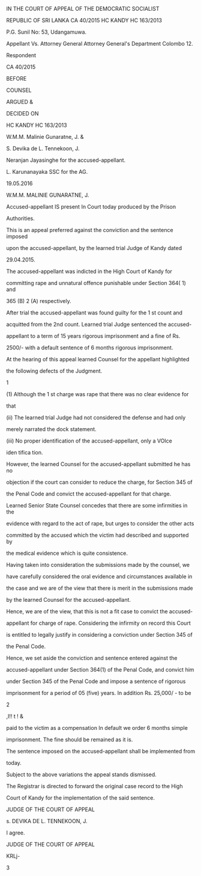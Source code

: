 IN THE COURT OF APPEAL OF THE DEMOCRATIC SOCIALIST

REPUBLIC OF SRI LANKA CA 40/2015 HC KANDY HC 163/2013

P.G. Sunil No: 53, Udangamuwa.

Appellant Vs. Attorney General Attorney General's Department Colombo 12.

Respondent

CA 40/2015

BEFORE

COUNSEL

ARGUED &

DECIDED ON

HC KANDY HC 163/2013

W.M.M. Malinie Gunaratne, J. &

S. Devika de L. Tennekoon, J.

Neranjan Jayasinghe for the accused-appellant.

L. Karunanayaka SSC for the AG.

19.05.2016

W.M.M. MALINIE GUNARATNE, J.

Accused-appellant IS present In Court today produced by the Prison

Authorities.

This is an appeal preferred against the conviction and the sentence imposed

upon the accused-appellant, by the learned trial Judge of Kandy dated

29.04.2015.

The accused-appellant was indicted in the High Court of Kandy for

committing rape and unnatural offence punishable under Section 364( 1) and

365 (B) 2 (A) respectively.

After trial the accused-appellant was found guilty for the 1 st count and

acquitted from the 2nd count. Learned trial Judge sentenced the accused-

appellant to a term of 15 years rigorous imprisonment and a fine of Rs.

2500/- with a default sentence of 6 months rigorous imprisonment.

At the hearing of this appeal learned Counsel for the appellant highlighted

the following defects of the Judgment.

1

(1) Although the 1 st charge was rape that there was no clear evidence for

that

(ii) The learned trial Judge had not considered the defense and had only

merely narrated the dock statement.

(iii) No proper identification of the accused-appellant, only a VOIce

iden tifica tion.

However, the learned Counsel for the accused-appellant submitted he has no

objection if the court can consider to reduce the charge, for Section 345 of

the Penal Code and convict the accused-appellant for that charge.

Learned Senior State Counsel concedes that there are some infirmities in the

evidence with regard to the act of rape, but urges to consider the other acts

committed by the accused which the victim had described and supported by

the medical evidence which is quite consistence.

Having taken into consideration the submissions made by the counsel, we

have carefully considered the oral evidence and circumstances available in

the case and we are of the view that there is merit in the submissions made

by the learned Counsel for the accused-appellant.

Hence, we are of the view, that this is not a fit case to convict the accused-

appellant for charge of rape. Considering the infirmity on record this Court

is entitled to legally justify in considering a conviction under Section 345 of

the Penal Code.

Hence, we set aside the conviction and sentence entered against the

accused-appellant under Section 364(1) of the Penal Code, and convict him

under Section 345 of the Penal Code and impose a sentence of rigorous

imprisonment for a period of 05 (five) years. In addition Rs. 25,000/ - to be

2

,I!! t ! &

paid to the victim as a compensation In default we order 6 months simple

imprisonment. The fine should be remained as it is.

The sentence imposed on the accused-appellant shall be implemented from

today.

Subject to the above variations the appeal stands dismissed.

The Registrar is directed to forward the original case record to the High

Court of Kandy for the implementation of the said sentence.

JUDGE OF THE COURT OF APPEAL

s. DEVIKA DE L. TENNEKOON, J.

I agree.

JUDGE OF THE COURT OF APPEAL

KRLj-

3